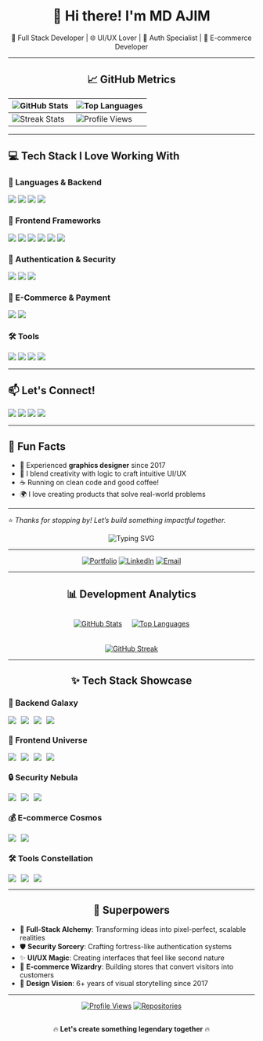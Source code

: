 <h1 align="center">👋 Hi there! I'm MD AJIM</h1>

<p align="center">
  🎯 Full Stack Developer | 🌐 UI/UX Lover | 🔐 Auth Specialist | 🛒 E-commerce Developer 
</p>




---

## <div align="center">📈 GitHub Metrics</div>

<div align="center">

| ![GitHub Stats](https://github-readme-stats.vercel.app/api?username=md-ajim&show_icons=true&theme=algolia&hide_border=true&bg_color=00000000&include_all_commits=true) | ![Top Languages](https://github-readme-stats.vercel.app/api/top-langs/?username=md-ajim&layout=compact&theme=algolia&hide_border=true&bg_color=00000000) |
|-----------------------------------------------------------------------------------------------------------------------------------------------------------------------|-------------------------------------------------------------------------------------------------------------------------------------------------------|
| ![Streak Stats](https://streak-stats.demolab.com?user=md-ajim&theme=algolia&hide_border=true)                                                                        | ![Profile Views](https://komarev.com/ghpvc/?username=md-ajim&label=Profile+Views&color=0e75b6&style=flat)                                              |

</div>

---

## 💻 Tech Stack I Love Working With

### 🚀 Languages & Backend
<p>
  <img src="https://img.shields.io/badge/Python-3776AB?style=for-the-badge&logo=python&logoColor=white"/>
  <img src="https://img.shields.io/badge/Django-092E20?style=for-the-badge&logo=django&logoColor=white"/>
  <img src="https://img.shields.io/badge/DRF-ff1709?style=for-the-badge&logo=django&logoColor=white"/>
  <img src="https://img.shields.io/badge/MySQL-4479A1?style=for-the-badge&logo=mysql&logoColor=white"/>
</p>

### 🎨 Frontend Frameworks
<p>
  <img src="https://img.shields.io/badge/React-20232a?style=for-the-badge&logo=react&logoColor=61DAFB"/>
  <img src="https://img.shields.io/badge/Next.js-000000?style=for-the-badge&logo=nextdotjs&logoColor=white"/>
  <img src="https://img.shields.io/badge/Tailwind_CSS-38B2AC?style=for-the-badge&logo=tailwind-css&logoColor=white"/>
  <img src="https://img.shields.io/badge/Material--Tailwind-06B6D4?style=for-the-badge"/>
  <img src="https://img.shields.io/badge/Shadcn_UI-0EA5E9?style=for-the-badge"/>
  <img src="https://img.shields.io/badge/Framer_Motion-E10098?style=for-the-badge&logo=framer&logoColor=white"/>
</p>

### 🔐 Authentication & Security
<p>
  <img src="https://img.shields.io/badge/JWT-black?style=for-the-badge&logo=jsonwebtokens&logoColor=white"/>
  <img src="https://img.shields.io/badge/NextAuth.js-0A0A0A?style=for-the-badge"/>
  <img src="https://img.shields.io/badge/Google_OAuth-4285F4?style=for-the-badge&logo=google&logoColor=white"/>
</p>

### 🛒 E-Commerce & Payment
<p>
  <img src="https://img.shields.io/badge/Stripe-635BFF?style=for-the-badge&logo=stripe&logoColor=white"/>
  <img src="https://img.shields.io/badge/Square-28C101?style=for-the-badge"/>
</p>

### 🛠️ Tools
<p>
  <img src="https://img.shields.io/badge/Git-F05032?style=for-the-badge&logo=git&logoColor=white"/>
  <img src="https://img.shields.io/badge/GitHub-181717?style=for-the-badge&logo=github&logoColor=white"/>
  <img src="https://img.shields.io/badge/VS_Code-007ACC?style=for-the-badge&logo=visual-studio-code&logoColor=white"/>
  <img src="https://img.shields.io/badge/Postman-FF6C37?style=for-the-badge&logo=postman&logoColor=white"/>
</p>

---

## 📫 Let's Connect!

<p>
  <a href="https://ajim-dev.vercel.app/"><img src="https://img.shields.io/badge/🌐 Portfolio-000?style=for-the-badge&logo=vercel"/></a>
  <a href="https://www.linkedin.com/in/md-ajim-a3a7b027a/"><img src="https://img.shields.io/badge/LinkedIn-0A66C2?style=for-the-badge&logo=linkedin&logoColor=white"/></a>
  <a href="mailto:mdajim@gmail.com"><img src="https://img.shields.io/badge/Gmail-D14836?style=for-the-badge&logo=gmail&logoColor=white"/></a>
  <a href="https://github.com/md-ajim"><img src="https://img.shields.io/badge/GitHub-000000?style=for-the-badge&logo=github&logoColor=white"/></a>
</p>

---

## 🧠 Fun Facts

- 📸 Experienced **graphics designer** since 2017  
- 🧩 I blend creativity with logic to craft intuitive UI/UX  
- ☕ Running on clean code and good coffee!
- 🌍 I love creating products that solve real-world problems

---

⭐️ *Thanks for stopping by! Let’s build something impactful together.*


<div align="center">
  <img src="https://readme-typing-svg.demolab.com?font=Fira+Code&weight=600&size=28&duration=4000&pause=1000&color=5865F2&center=true&vCenter=true&width=500&lines=Hello%2C+I'm+MD+AJIM;Full+Stack+Developer;UI%2FUX+Artist;E-commerce+Wizard" alt="Typing SVG" />
</div>

---

<div align="center">
  
  [![Portfolio](https://img.shields.io/badge/-Portfolio-FF6D70?style=for-the-badge&logo=vercel&logoColor=white)](https://ajim-dev.vercel.app/)
  [![LinkedIn](https://img.shields.io/badge/-LinkedIn-0A66C2?style=for-the-badge&logo=linkedin&logoColor=white)](https://www.linkedin.com/in/md-ajim-a3a7b027a/)
  [![Email](https://img.shields.io/badge/-Email-EA4335?style=for-the-badge&logo=gmail&logoColor=white)](mailto:mdajim@gmail.com)

</div>

---

## <div align="center">📊 Development Analytics</div>

<div align="center" style="display: flex; justify-content: center; gap: 20px; flex-wrap: wrap;">

[![GitHub Stats](https://github-readme-stats.vercel.app/api?username=md-ajim&show_icons=true&theme=radical&hide_border=true&bg_color=00000000&include_all_commits=true&icon_color=5865F2&title_color=5865F2&text_color=ffffff)](https://github.com/md-ajim)

[![Top Languages](https://github-readme-stats.vercel.app/api/top-langs/?username=md-ajim&layout=compact&theme=radical&hide_border=true&bg_color=00000000&title_color=5865F2&text_color=ffffff)](https://github.com/md-ajim)

</div>

<div align="center" style="margin-top: 20px;">

[![GitHub Streak](https://streak-stats.demolab.com?user=md-ajim&theme=radical&hide_border=true&background=00000000&border_radius=10)](https://git.io/streak-stats)

</div>

---

## <div align="center">✨ Tech Stack Showcase</div>

### **🌌 Backend Galaxy**
<div style="display: flex; flex-wrap: wrap; gap: 10px; margin: 15px 0;">
  <img src="https://img.shields.io/badge/Python-3776AB?style=for-the-badge&logo=python&logoColor=FFD43B"/>
  <img src="https://img.shields.io/badge/Django-092E20?style=for-the-badge&logo=django&logoColor=44B78B"/>
  <img src="https://img.shields.io/badge/Django_REST-FF1709?style=for-the-badge&logo=django&logoColor=white"/>
  <img src="https://img.shields.io/badge/MySQL-4479A1?style=for-the-badge&logo=mysql&logoColor=F29111"/>
</div>

### **🎨 Frontend Universe**
<div style="display: flex; flex-wrap: wrap; gap: 10px; margin: 15px 0;">
  <img src="https://img.shields.io/badge/React-61DAFB?style=for-the-badge&logo=react&logoColor=20232A"/>
  <img src="https://img.shields.io/badge/Next.js-000000?style=for-the-badge&logo=nextdotjs&logoColor=FFFFFF"/>
  <img src="https://img.shields.io/badge/Tailwind_CSS-38B2AC?style=for-the-badge&logo=tailwind-css&logoColor=06B6D4"/>
  <img src="https://img.shields.io/badge/Framer_Motion-0055FF?style=for-the-badge&logo=framer&logoColor=00C4CC"/>
</div>

### **🔒 Security Nebula**
<div style="display: flex; flex-wrap: wrap; gap: 10px; margin: 15px 0;">
  <img src="https://img.shields.io/badge/JWT-000000?style=for-the-badge&logo=jsonwebtokens&logoColor=FF6B6B"/>
  <img src="https://img.shields.io/badge/NextAuth-000000?style=for-the-badge&logo=auth0&logoColor=EB5424"/>
  <img src="https://img.shields.io/badge/OAuth-4285F4?style=for-the-badge&logo=google&logoColor=34A853"/>
</div>

### **💰 E-commerce Cosmos**
<div style="display: flex; flex-wrap: wrap; gap: 10px; margin: 15px 0;">
  <img src="https://img.shields.io/badge/Stripe-635BFF?style=for-the-badge&logo=stripe&logoColor=00C2FF"/>
  <img src="https://img.shields.io/badge/Square-3E4348?style=for-the-badge&logo=square&logoColor=1ABA00"/>
</div>

### **🛠️ Tools Constellation**
<div style="display: flex; flex-wrap: wrap; gap: 10px; margin: 15px 0;">
  <img src="https://img.shields.io/badge/Git-F05032?style=for-the-badge&logo=git&logoColor=FCA121"/>
  <img src="https://img.shields.io/badge/VSCode-007ACC?style=for-the-badge&logo=visual-studio-code&logoColor=24A0ED"/>
  <img src="https://img.shields.io/badge/Postman-FF6C37?style=for-the-badge&logo=postman&logoColor=F76935"/>
</div>

---

## <div align="center">🚀 Superpowers</div>

- 🎯 **Full-Stack Alchemy**: Transforming ideas into pixel-perfect, scalable realities
- 🛡️ **Security Sorcery**: Crafting fortress-like authentication systems
- ✨ **UI/UX Magic**: Creating interfaces that feel like second nature
- 🛒 **E-commerce Wizardry**: Building stores that convert visitors into customers
- 🎨 **Design Vision**: 6+ years of visual storytelling since 2017

---

<div align="center">
  
[![Profile Views](https://komarev.com/ghpvc/?username=md-ajim&label=Profile+Views&color=5865F2&style=for-the-badge)](https://github.com/md-ajim)
[![Repositories](https://img.shields.io/badge/Repositories-20+-5865F2?style=for-the-badge&logo=github&logoColor=white)](https://github.com/md-ajim?tab=repositories)

</div>

<div align="center" style="margin-top: 30px;">
  
🔥 **Let's create something legendary together** 🔥

</div>



